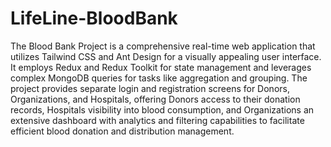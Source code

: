 # LifeLine-BloodBank
The Blood Bank Project is a comprehensive real-time web application that utilizes Tailwind CSS and Ant Design for a visually appealing user interface. It employs Redux and Redux Toolkit for state management and leverages complex MongoDB queries for tasks like aggregation and grouping. The project provides separate login and registration screens for Donors, Organizations, and Hospitals, offering Donors access to their donation records, Hospitals visibility into blood consumption, and Organizations an extensive dashboard with analytics and filtering capabilities to facilitate efficient blood donation and distribution management.
